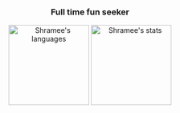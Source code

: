
<div align="center">
  <h3>Full time fun seeker</h3>

  <img height=160 src='https://github-readme-stats.vercel.app/api/top-langs/?username=shramee&layout=compact&theme=monokai' alt="Shramee's languages" /> <img height=160 src='https://github-readme-stats.vercel.app/api/?username=shramee&theme=monokai&show_icons=true' alt="Shramee's stats" />
</div>



<!--
**shramee/shramee** is a ✨ _special_ ✨ repository because its `README.md` (this file) appears on your GitHub profile.

Here are some ideas to get you started:

- 🔭 I’m currently working on ...
- 🌱 I’m currently learning ...
- 👯 I’m looking to collaborate on ...
- 🤔 I’m looking for help with ...
- 💬 Ask me about ...
- 📫 How to reach me: ...
- 😄 Pronouns: ...
- ⚡ Fun fact: ...
-->
